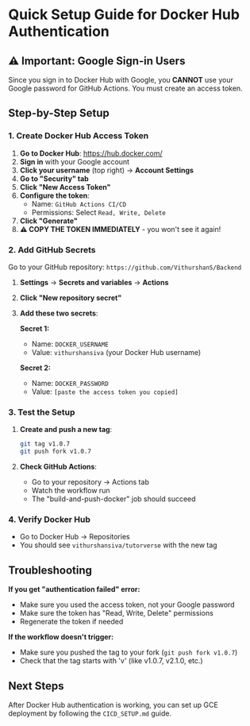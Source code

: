 # Quick Setup Guide for Docker Hub Authentication

## ⚠️ Important: Google Sign-in Users

Since you sign in to Docker Hub with Google, you **CANNOT** use your Google password for GitHub Actions. You must create an access token.

## Step-by-Step Setup

### 1. Create Docker Hub Access Token

1. **Go to Docker Hub**: https://hub.docker.com/
2. **Sign in** with your Google account
3. **Click your username** (top right) → **Account Settings**
4. **Go to "Security" tab**
5. **Click "New Access Token"**
6. **Configure the token**:
   - Name: `GitHub Actions CI/CD`
   - Permissions: Select `Read, Write, Delete`
7. **Click "Generate"**
8. **⚠️ COPY THE TOKEN IMMEDIATELY** - you won't see it again!

### 2. Add GitHub Secrets

Go to your GitHub repository: `https://github.com/VithurshanS/Backend`

1. **Settings** → **Secrets and variables** → **Actions**
2. **Click "New repository secret"**
3. **Add these two secrets**:

   **Secret 1:**
   - Name: `DOCKER_USERNAME`
   - Value: `vithurshansiva` (your Docker Hub username)

   **Secret 2:**
   - Name: `DOCKER_PASSWORD`
   - Value: `[paste the access token you copied]`

### 3. Test the Setup

1. **Create and push a new tag**:
   ```bash
   git tag v1.0.7
   git push fork v1.0.7
   ```

2. **Check GitHub Actions**:
   - Go to your repository → Actions tab
   - Watch the workflow run
   - The "build-and-push-docker" job should succeed

### 4. Verify Docker Hub

- Go to Docker Hub → Repositories
- You should see `vithurshansiva/tutorverse` with the new tag

## Troubleshooting

**If you get "authentication failed" error:**
- Make sure you used the access token, not your Google password
- Make sure the token has "Read, Write, Delete" permissions
- Regenerate the token if needed

**If the workflow doesn't trigger:**
- Make sure you pushed the tag to your fork (`git push fork v1.0.7`)
- Check that the tag starts with 'v' (like v1.0.7, v2.1.0, etc.)

## Next Steps

After Docker Hub authentication is working, you can set up GCE deployment by following the `CICD_SETUP.md` guide.